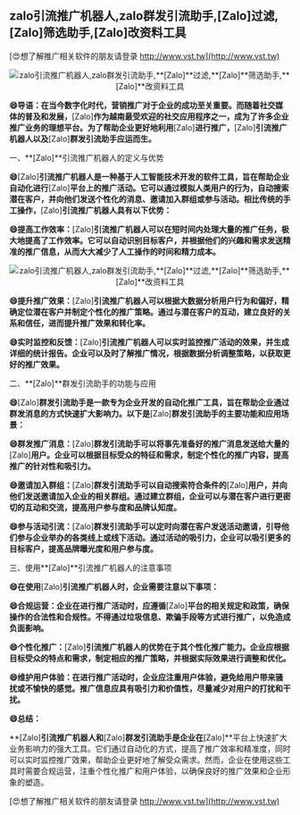 ## **zalo引流推广机器人,zalo群发引流助手,**[Zalo]**过滤,**[Zalo]**筛选助手,**[Zalo]**改资料工具**

[😍想了解推广相关软件的朋友请登录 http://www.vst.tw](http://www.vst.tw)

 <center><img src="https://vst.tw/MP4/tuiguang/png/2.png" alt="zalo引流推广机器人,zalo群发引流助手,**[Zalo]**过滤,**[Zalo]**筛选助手,**[Zalo]**改资料工具"></center>

**😄导语：在当今数字化时代，营销推广对于企业的成功至关重要。而随着社交媒体的普及和发展，**[Zalo]**作为越南最受欢迎的社交应用程序之一，成为了许多企业推广业务的理想平台。为了帮助企业更好地利用**[Zalo]**进行推广，**[Zalo]**引流推广机器人以及**[Zalo]**群发引流助手应运而生。**

一、**[Zalo]**引流推广机器人的定义与优势

**😄**[Zalo]**引流推广机器人是一种基于人工智能技术开发的软件工具，旨在帮助企业自动化进行**[Zalo]**平台上的推广活动。它可以通过模拟人类用户的行为，自动搜索潜在客户，并向他们发送个性化的消息、邀请加入群组或参与活动。相比传统的手工操作，**[Zalo]**引流推广机器人具有以下优势：**

**😄提高工作效率：**[Zalo]**引流推广机器人可以在短时间内处理大量的推广任务，极大地提高了工作效率。它可以自动识别目标客户，并根据他们的兴趣和需求发送精准的推广信息，从而大大减少了人工操作的时间和精力成本。**

 <center><img src="https://vst.tw/MP4/tuiguang/png/1.png" alt="zalo引流推广机器人,zalo群发引流助手,**[Zalo]**过滤,**[Zalo]**筛选助手,**[Zalo]**改资料工具"></center>

**😄提升推广效果：**[Zalo]**引流推广机器人可以根据大数据分析用户行为和偏好，精确定位潜在客户并制定个性化的推广策略。通过与潜在客户的互动，建立良好的关系和信任，进而提升推广效果和转化率。**

**😄实时监控和反馈：**[Zalo]**引流推广机器人可以实时监控推广活动的效果，并生成详细的统计报告。企业可以及时了解推广情况，根据数据分析调整策略，以获取更好的推广效果。**

二、**[Zalo]**群发引流助手的功能与应用

**😄**[Zalo]**群发引流助手是一款专为企业开发的自动化推广工具，旨在帮助企业通过群发消息的方式快速扩大影响力。以下是**[Zalo]**群发引流助手的主要功能和应用场景：**

**😄群发推广消息：**[Zalo]**群发引流助手可以将事先准备好的推广消息发送给大量的**[Zalo]**用户。企业可以根据目标受众的特征和需求，制定个性化的推广内容，提高推广的针对性和吸引力。**

**😄邀请加入群组：**[Zalo]**群发引流助手可以自动搜索符合条件的**[Zalo]**用户，并向他们发送邀请加入企业的相关群组。通过建立群组，企业可以与潜在客户进行更密切的互动和交流，提高用户参与度和品牌认知度。**

**😄参与活动引流：**[Zalo]**群发引流助手可以定时向潜在客户发送活动邀请，引导他们参与企业举办的各类线上或线下活动。通过活动的吸引力，企业可以吸引更多的目标客户，提高品牌曝光度和用户参与度。**

三、使用**[Zalo]**引流推广机器人的注意事项

**😄在使用**[Zalo]**引流推广机器人时，企业需要注意以下事项：**

**😄合规运营：企业在进行推广活动时，应遵循**[Zalo]**平台的相关规定和政策，确保操作的合法性和合规性。不得通过垃圾信息、欺骗手段等方式进行推广，以免造成负面影响。**

**😄个性化推广：**[Zalo]**引流推广机器人的优势在于其个性化推广能力。企业应根据目标受众的特点和需求，制定相应的推广策略，并根据实际效果进行调整和优化。**

**😄维护用户体验：在进行推广活动时，企业应注重用户体验，避免给用户带来骚扰或不愉快的感觉。推广信息应具有吸引力和价值性，尽量减少对用户的打扰和干扰。**

**😄总结：**

**[Zalo]**引流推广机器人和**[Zalo]**群发引流助手是企业在**[Zalo]**平台上快速扩大业务影响力的强大工具。它们通过自动化的方式，提高了推广效率和精准度，同时可以实时监控推广效果，帮助企业更好地了解受众需求。然而，企业在使用这些工具时需要合规运营，注重个性化推广和用户体验，以确保良好的推广效果和企业形象的塑造。

[😍想了解推广相关软件的朋友请登录 http://www.vst.tw](http://www.vst.tw)




